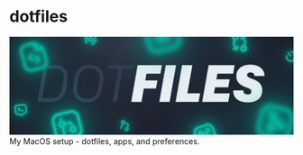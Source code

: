 # dotfiles

![cover](/cover.jpg?raw=true "Dotfiles")
My MacOS setup - dotfiles, apps, and preferences.
